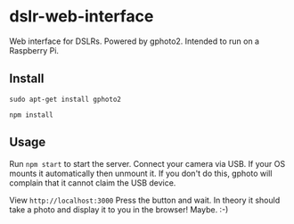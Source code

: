 # dslr-web-interface
Web interface for DSLRs. Powered by gphoto2. Intended to run on a Raspberry Pi.

## Install
`sudo apt-get install gphoto2`

`npm install`

## Usage
Run `npm start` to start the server.
Connect your camera via USB. If your OS mounts it automatically then unmount it. If you don't do this, gphoto will complain that it cannot claim the USB device.

View `http://localhost:3000`
Press the button and wait. In theory it should take a photo and display it to you in the browser! Maybe. :-)
